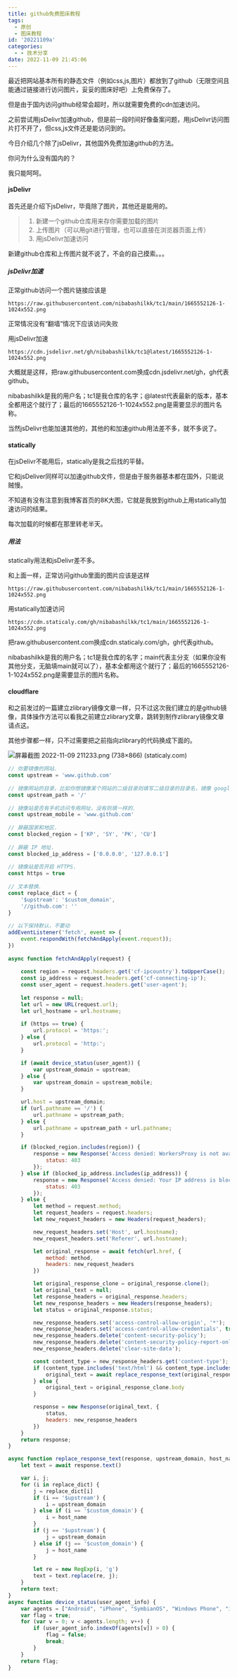```yaml
---
title: github免费图床教程
tags:
  - 原创
  - 图床教程
id: '20221109a'
categories:
  - - 技术分享
date: 2022-11-09 21:45:06
---
```


最近把网站基本所有的静态文件（例如css,js,图片）都放到了github（无限空间且能通过链接进行访问图片，妥妥的图床好吧）上免费保存了。

但是由于国内访问github经常会超时，所以就需要免费的cdn加速访问。

之前尝试用jsDelivr加速github，但是前一段时间好像备案问题，用jsDelivr访问图片打不开了，但css,js文件还是能访问到的。

今日介绍几个除了jsDelivr，其他国外免费加速github的方法。

你问为什么没有国内的？

我只能呵呵。

#### jsDelivr

首先还是介绍下jsDelivr，毕竟除了图片，其他还是能用的。

> 1.  新建一个github仓库用来存你需要加载的图片
> 2.  上传图片（可以用git进行管理，也可以直接在浏览器页面上传）
> 3.  用jsDelivr加速访问

新建github仓库和上传图片就不说了，不会的自己摸索。。。

##### jsDelivr加速

正常github访问一个图片链接应该是

```url
https://raw.githubusercontent.com/nibabashilkk/tc1/main/1665552126-1-1024x552.png
```

正常情况没有“翻墙”情况下应该访问失败

用jsDelivr加速

```url
https://cdn.jsdelivr.net/gh/nibabashilkk/tc1@latest/1665552126-1-1024x552.png
```

大概就是这样，把raw.githubusercontent.com换成cdn.jsdelivr.net/gh，gh代表github。

nibabashilkk是我的用户名；tc1是我仓库的名字；@latest代表最新的版本，基本全都用这个就行了；最后的1665552126-1-1024x552.png是需要显示的图片名称。

当然jsDelivr也能加速其他的，其他的和加速github用法差不多，就不多说了。

#### statically

在jsDelivr不能用后，statically是我之后找的平替。

它和jsDeliver同样可以加速github文件，但是由于服务器基本都在国外，只能说贼慢。

不知道有没有注意到我博客首页的8K大图，它就是我放到github上用statically加速访问的结果。

每次加载的时候都在那里转老半天。

##### **用法**

statically用法和jsDelivr差不多。

和上面一样，正常访问github里面的图片应该是这样

```url
https://raw.githubusercontent.com/nibabashilkk/tc1/main/1665552126-1-1024x552.png
```

用statically加速访问

```url
https://cdn.staticaly.com/gh/nibabashilkk/tc1/main/1665552126-1-1024x552.png
```

把raw.githubusercontent.com换成cdn.staticaly.com/gh，gh代表github。

nibabashilkk是我的用户名；tc1是我仓库的名字；main代表主分支（如果你没有其他分支，无脑填main就可以了），基本全都用这个就行了；最后的1665552126-1-1024x552.png是需要显示的图片名称。

#### cloudflare

和之前发过的一篇建立zlibrary镜像文章一样，只不过这次我们建立的是github镜像，具体操作方法可以看我之前建立zlibrary文章，跳转到制作zlibrary镜像文章请点这。

其他步骤都一样，只不过需要把之前指向zlibrary的代码换成下面的。

![屏幕截图 2022-11-09 211233.png (738×866) (staticaly.com)](https://cdn.xiaoliu.life/tc/20221109a/屏幕截图-2022-11-09-211233.png)

```javascript
// 你要镜像的网站.
const upstream = 'www.github.com'
​
// 镜像网站的目录，比如你想镜像某个网站的二级目录则填写二级目录的目录名，镜像 google 用不到，默认即可.
const upstream_path = '/'
​
// 镜像站是否有手机访问专用网址，没有则填一样的.
const upstream_mobile = 'www.github.com'
​
// 屏蔽国家和地区.
const blocked_region = ['KP', 'SY', 'PK', 'CU']
​
// 屏蔽 IP 地址.
const blocked_ip_address = ['0.0.0.0', '127.0.0.1']
​
// 镜像站是否开启 HTTPS.
const https = true
​
// 文本替换.
const replace_dict = {
    '$upstream': '$custom_domain',
    '//github.com': ''
}
​
// 以下保持默认，不要动
addEventListener('fetch', event => {
    event.respondWith(fetchAndApply(event.request));
})
​
async function fetchAndApply(request) {
​
    const region = request.headers.get('cf-ipcountry').toUpperCase();
    const ip_address = request.headers.get('cf-connecting-ip');
    const user_agent = request.headers.get('user-agent');
​
    let response = null;
    let url = new URL(request.url);
    let url_hostname = url.hostname;
​
    if (https == true) {
        url.protocol = 'https:';
    } else {
        url.protocol = 'http:';
    }

    if (await device_status(user_agent)) {
        var upstream_domain = upstream;
    } else {
        var upstream_domain = upstream_mobile;
    }

    url.host = upstream_domain;
    if (url.pathname == '/') {
        url.pathname = upstream_path;
    } else {
        url.pathname = upstream_path + url.pathname;
    }

    if (blocked_region.includes(region)) {
        response = new Response('Access denied: WorkersProxy is not available in your region yet.', {
            status: 403
        });
    } else if (blocked_ip_address.includes(ip_address)) {
        response = new Response('Access denied: Your IP address is blocked by WorkersProxy.', {
            status: 403
        });
    } else {
        let method = request.method;
        let request_headers = request.headers;
        let new_request_headers = new Headers(request_headers);

        new_request_headers.set('Host', url.hostname);
        new_request_headers.set('Referer', url.hostname);

        let original_response = await fetch(url.href, {
            method: method,
            headers: new_request_headers
        })

        let original_response_clone = original_response.clone();
        let original_text = null;
        let response_headers = original_response.headers;
        let new_response_headers = new Headers(response_headers);
        let status = original_response.status;

        new_response_headers.set('access-control-allow-origin', '*');
        new_response_headers.set('access-control-allow-credentials', true);
        new_response_headers.delete('content-security-policy');
        new_response_headers.delete('content-security-policy-report-only');
        new_response_headers.delete('clear-site-data');

        const content_type = new_response_headers.get('content-type');
        if (content_type.includes('text/html') && content_type.includes('UTF-8')) {
            original_text = await replace_response_text(original_response_clone, upstream_domain, url_hostname);
        } else {
            original_text = original_response_clone.body
        }

        response = new Response(original_text, {
            status,
            headers: new_response_headers
        })
    }
    return response;
}

async function replace_response_text(response, upstream_domain, host_name) {
    let text = await response.text()

    var i, j;
    for (i in replace_dict) {
        j = replace_dict[i]
        if (i == '$upstream') {
            i = upstream_domain
        } else if (i == '$custom_domain') {
            i = host_name
        }
        if (j == '$upstream') {
            j = upstream_domain
        } else if (j == '$custom_domain') {
            j = host_name
        }

        let re = new RegExp(i, 'g')
        text = text.replace(re, j);
    }
    return text;
}
async function device_status(user_agent_info) {
    var agents = ["Android", "iPhone", "SymbianOS", "Windows Phone", "iPad", "iPod"];
    var flag = true;
    for (var v = 0; v < agents.length; v++) {
        if (user_agent_info.indexOf(agents[v]) > 0) {
            flag = false;
            break;
        }
    }
    return flag;
}
```

